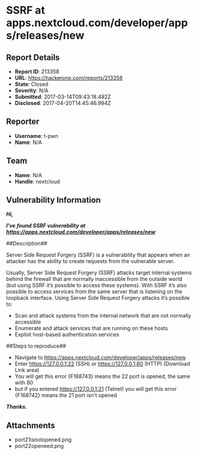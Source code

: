 # SSRF at apps.nextcloud.com/developer/apps/releases/new

## Report Details
- **Report ID**: 213358
- **URL**: https://hackerone.com/reports/213358
- **State**: Closed
- **Severity**: N/A
- **Submitted**: 2017-03-14T09:43:18.482Z
- **Disclosed**: 2017-04-20T14:45:46.994Z

## Reporter
- **Username**: t-pwn
- **Name**: N/A

## Team
- **Name**: N/A
- **Handle**: nextcloud

## Vulnerability Information
***Hi,***

***I've found SSRF vulnerability at https://apps.nextcloud.com/developer/apps/releases/new***

##Description##

Server Side Request Forgery (SSRF) is a vulnerability that appears when an attacker has the ability to create requests from the vulnerable server.

Usually, Server Side Request Forgery (SSRF) attacks target internal systems behind the firewall that are normally inaccessible from the outside world (but using SSRF it’s possible to access these systems). With SSRF it’s also possible to access services from the same server that is listening on the loopback interface.
Using Server Side Request Forgery attacks it’s possible to:

+ Scan and attack systems from the internal network that are not normally accessible
+ Enumerate and attack services that are running on these hosts
+ Exploit host-based authentication services

##Steps to reproduce##

+ Navigate to https://apps.nextcloud.com/developer/apps/releases/new
+ Enter https://127.0.0.1:22 (SSH) or https://127.0.0.1:80 (HTTP) (Download Link area) 
+ You will get this error
{F168743}
         means the 22 port is opened, the same with 80
+ but if you entered https://127.0.0.1:21 (Telnet) you will get this error 
{F168742}
         means the 21 port isn't opened

***Thanks.***


## Attachments
- port21isnotopened.png
- port22openeed.png
